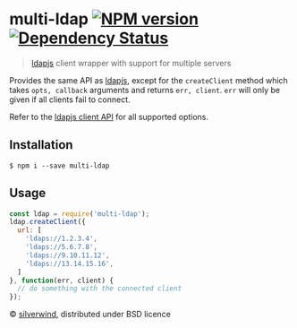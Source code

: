 # multi-ldap [![NPM version](https://img.shields.io/npm/v/multi-ldap.svg?style=flat)](https://www.npmjs.org/package/multi-ldap) [![Dependency Status](http://img.shields.io/david/silverwind/multi-ldap.svg?style=flat)](https://david-dm.org/silverwind/multi-ldap)
> [ldapjs](https://github.com/mcavage/node-ldapjs) client wrapper with support for multiple servers

Provides the same API as [ldapjs](https://github.com/mcavage/node-ldapjs), except for the `createClient` method which takes `opts, callback` arguments and returns `err, client`. `err` will only be given if all clients fail to connect.

Refer to the [ldapjs client API](http://ldapjs.org/client.html) for all supported options.

## Installation
```console
$ npm i --save multi-ldap
```
## Usage
```js
const ldap = require('multi-ldap');
ldap.createClient({
  url: [
    'ldaps://1.2.3.4',
    'ldaps://5.6.7.8',
    'ldaps://9.10.11.12',
    'ldaps://13.14.15.16',
  ]
}, function(err, client) {
  // do something with the connected client
});
```

© [silverwind](https://github.com/silverwind), distributed under BSD licence
